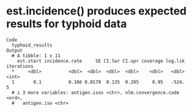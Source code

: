 # est.incidence() produces expected results for typhoid data

    Code
      typhoid_results
    Output
      # A tibble: 1 x 11
        est.start incidence.rate     SE CI.lwr CI.upr coverage log.lik iterations
      *     <dbl>          <dbl>  <dbl>  <dbl>  <dbl>    <dbl>   <dbl>      <int>
      1       0.1          0.166 0.0178  0.135  0.205     0.95   -524.          5
      # i 3 more variables: antigen.isos <chr>, nlm.convergence.code <ord>,
      #   antigen.iso <chr>

